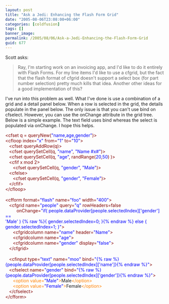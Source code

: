 ```yaml
---
layout: post
title: "Ask a Jedi: Enhancing the Flash Form Grid"
date: "2005-08-06T23:08:00+06:00"
categories: [coldfusion]
tags: []
banner_image: 
permalink: /2005/08/06/Ask-a-Jedi-Enhancing-the-Flash-Form-Grid
guid: 677
---
```


Scott asks:

<blockquote>
Ray, I'm starting work on an invoicing app, and I'd like to do it entirely with Flash Forms. For my line items I'd like to use a cfgrid, but the fact that the flash format of cfgrid doesn't support a select box (for part number selection) pretty much kills that idea. Another other ideas for a good implementation of this?
</blockquote>

I've run into this problem as well. What I've done is use a combination of a grid and a detail panel below. When a row is selected in the grid, the details populate in the panel below. The only issue is that you can't use bind on cfselect. However, you can use the onChange attribute in the grid tree. Below is a simple example. The text field uses bind whereas the select is populated via onChange. I hope this helps.

<div class="code"><FONT COLOR=MAROON>&lt;cfset q = queryNew(<FONT COLOR=BLUE>"name,age,gender"</FONT>)&gt;</FONT><br>
<FONT COLOR=MAROON>&lt;cfloop index=<FONT COLOR=BLUE>"x"</FONT> from=<FONT COLOR=BLUE>"1"</FONT> to=<FONT COLOR=BLUE>"10"</FONT>&gt;</FONT><br>
&nbsp;&nbsp;&nbsp;<FONT COLOR=MAROON>&lt;cfset queryAddRow(q)&gt;</FONT><br>
&nbsp;&nbsp;&nbsp;<FONT COLOR=MAROON>&lt;cfset querySetCell(q, <FONT COLOR=BLUE>"name"</FONT>, <FONT COLOR=BLUE>"Name #x#"</FONT>)&gt;</FONT><br>
&nbsp;&nbsp;&nbsp;<FONT COLOR=MAROON>&lt;cfset querySetCell(q, <FONT COLOR=BLUE>"age"</FONT>, randRange(<FONT COLOR=BLUE>20</FONT>,<FONT COLOR=BLUE>50</FONT>) )&gt;</FONT><br>
&nbsp;&nbsp;&nbsp;<FONT COLOR=MAROON>&lt;cfif x mod 2&gt;</FONT><br>
&nbsp;&nbsp;&nbsp;&nbsp;&nbsp;&nbsp;<FONT COLOR=MAROON>&lt;cfset querySetCell(q, <FONT COLOR=BLUE>"gender"</FONT>, <FONT COLOR=BLUE>"Male"</FONT>)&gt;</FONT><br>
&nbsp;&nbsp;&nbsp;<FONT COLOR=MAROON>&lt;cfelse&gt;</FONT><br>
&nbsp;&nbsp;&nbsp;&nbsp;&nbsp;&nbsp;<FONT COLOR=MAROON>&lt;cfset querySetCell(q, <FONT COLOR=BLUE>"gender"</FONT>, <FONT COLOR=BLUE>"Female"</FONT>)&gt;</FONT><br>
&nbsp;&nbsp;&nbsp;<FONT COLOR=MAROON>&lt;/cfif&gt;</FONT><br>
<FONT COLOR=MAROON>&lt;/cfloop&gt;</FONT><br>
<br>
<FONT COLOR=MAROON>&lt;cfform format=<FONT COLOR=BLUE>"flash"</FONT> name=<FONT COLOR=BLUE>"foo"</FONT> width=<FONT COLOR=BLUE>"400"</FONT>&gt;</FONT><br>
&nbsp;&nbsp;&nbsp;<FONT COLOR=MAROON>&lt;cfgrid name=<FONT COLOR=BLUE>"people"</FONT> query=<FONT COLOR=BLUE>"q"</FONT> rowHeaders=false <br>
&nbsp;&nbsp;&nbsp;&nbsp;&nbsp;&nbsp;&nbsp;&nbsp;&nbsp;onChange=<FONT COLOR=BLUE>"if( people.dataProvider[people.selectedIndex]['gender'] == <br>
'Male' ) {% raw %}{ gender.selectedIndex=0; }{% endraw %} else { <br>
gender.selectedIndex=1; }"</FONT>&gt;</FONT><br>
&nbsp;&nbsp;&nbsp;&nbsp;&nbsp;&nbsp;<FONT COLOR=MAROON>&lt;cfgridcolumn name=<FONT COLOR=BLUE>"name"</FONT> header=<FONT COLOR=BLUE>"Name"</FONT>&gt;</FONT><br>
&nbsp;&nbsp;&nbsp;&nbsp;&nbsp;&nbsp;<FONT COLOR=MAROON>&lt;cfgridcolumn name=<FONT COLOR=BLUE>"age"</FONT>&gt;</FONT><br>
&nbsp;&nbsp;&nbsp;&nbsp;&nbsp;&nbsp;<FONT COLOR=MAROON>&lt;cfgridcolumn name=<FONT COLOR=BLUE>"gender"</FONT> display=<FONT COLOR=BLUE>"false"</FONT>&gt;</FONT><br>
&nbsp;&nbsp;&nbsp;<FONT COLOR=MAROON>&lt;/cfgrid&gt;</FONT><br>
&nbsp;&nbsp;&nbsp;<br>
&nbsp;&nbsp;&nbsp;<FONT COLOR=MAROON>&lt;cfinput type=<FONT COLOR=BLUE>"text"</FONT> name=<FONT COLOR=BLUE>"moo"</FONT> bind=<FONT COLOR=BLUE>"{% raw %}{people.dataProvider[people.selectedIndex]['name']}{% endraw %}"</FONT>&gt;</FONT><br>
&nbsp;&nbsp;&nbsp;<FONT COLOR=MAROON>&lt;cfselect name=<FONT COLOR=BLUE>"gender"</FONT> bind=<FONT COLOR=BLUE>"{% raw %}{people.dataProvider[people.selectedIndex]['gender']}{% endraw %}"</FONT>&gt;</FONT><br>
&nbsp;&nbsp;&nbsp;&nbsp;&nbsp;&nbsp;<FONT COLOR=NAVY><FONT COLOR=FF8000>&lt;option value=<FONT COLOR=BLUE>"Male"</FONT>&gt;</FONT></FONT>Male<FONT COLOR=NAVY><FONT COLOR=FF8000>&lt;/option&gt;</FONT></FONT><br>
&nbsp;&nbsp;&nbsp;&nbsp;&nbsp;&nbsp;<FONT COLOR=NAVY><FONT COLOR=FF8000>&lt;option value=<FONT COLOR=BLUE>"Female"</FONT>&gt;</FONT></FONT>Female<FONT COLOR=NAVY><FONT COLOR=FF8000>&lt;/option&gt;</FONT></FONT><br>
&nbsp;&nbsp;&nbsp;<FONT COLOR=MAROON>&lt;/cfselect&gt;</FONT><br>
<FONT COLOR=MAROON>&lt;/cfform&gt;</FONT></div>